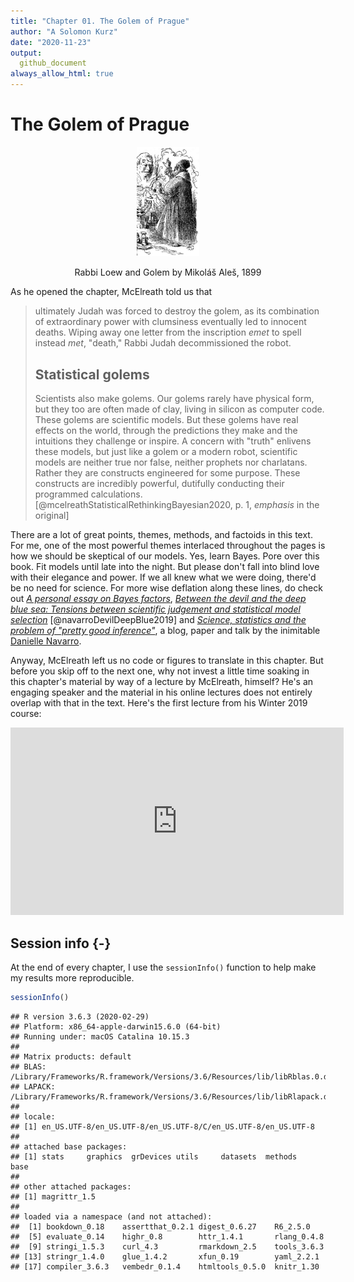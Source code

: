 ```yaml
---
title: "Chapter 01. The Golem of Prague"
author: "A Solomon Kurz"
date: "2020-11-23"
output:
  github_document
always_allow_html: true
---
```


# The Golem of Prague

<div class="figure" style="text-align: center">
<img src="pictures/Golem_and_Loew.jpg" alt="Rabbi Loew and Golem by Mikoláš Aleš, 1899" width="20%" />
<p class="caption">Rabbi Loew and Golem by Mikoláš Aleš, 1899</p>
</div>

As he opened the chapter, McElreath told us that

> ultimately Judah was forced to destroy the golem, as its combination of extraordinary power with clumsiness eventually led to innocent deaths. Wiping away one letter from the inscription *emet* to spell instead *met*, "death," Rabbi Judah decommissioned the robot.
>
> ## Statistical golems
>
> Scientists also make golems. Our golems rarely have physical form, but they too are often made of clay, living in silicon as computer code. These golems are scientific models. But these golems have real effects on the world, through the predictions they make and the intuitions they challenge or inspire. A concern with "truth" enlivens these models, but just like a golem or a modern robot, scientific models are neither true nor false, neither prophets nor charlatans. Rather they are constructs engineered for some purpose. These constructs are incredibly powerful, dutifully conducting their programmed calculations. [@mcelreathStatisticalRethinkingBayesian2020, p. 1, *emphasis* in the original]

There are a lot of great points, themes, methods, and factoids in this text. For me, one of the most powerful themes interlaced throughout the pages is how we should be skeptical of our models. Yes, learn Bayes. Pore over this book. Fit models until late into the night. But please don't fall into blind love with their elegance and power. If we all knew what we were doing, there'd be no need for science. For more wise deflation along these lines, do check out [*A personal essay on Bayes factors*](https://djnavarro.net/post/a-personal-essay-on-bayes-factors/), [*Between the devil and the deep blue sea: Tensions between scientific judgement and statistical model selection*](https://link.springer.com/article/10.1007/s42113-018-0019-z) [@navarroDevilDeepBlue2019] and [*Science, statistics and the problem of "pretty good inference"*](https://www.youtube.com/watch?v=tNkmsAOn7aU), a blog, paper and talk by the inimitable [Danielle Navarro](https://twitter.com/djnavarro?lang=en).

Anyway, McElreath left us no code or figures to translate in this chapter. But before you skip off to the next one, why not invest a little time soaking in this chapter's material by way of a lecture by McElreath, himself? He's an engaging speaker and the material in his online lectures does not entirely overlap with that in the text. Here's the first lecture from his Winter 2019 course:

<!--html_preserve--><div class="vembedr" align="center">
<div>
<iframe src="https://www.youtube.com/embed/4WVelCswXo4" width="533" height="300" frameborder="0" allowfullscreen=""></iframe>
</div>
</div><!--/html_preserve-->

## Session info {-}

At the end of every chapter, I use the `sessionInfo()` function to help make my results more reproducible.


```r
sessionInfo()
```

```
## R version 3.6.3 (2020-02-29)
## Platform: x86_64-apple-darwin15.6.0 (64-bit)
## Running under: macOS Catalina 10.15.3
## 
## Matrix products: default
## BLAS:   /Library/Frameworks/R.framework/Versions/3.6/Resources/lib/libRblas.0.dylib
## LAPACK: /Library/Frameworks/R.framework/Versions/3.6/Resources/lib/libRlapack.dylib
## 
## locale:
## [1] en_US.UTF-8/en_US.UTF-8/en_US.UTF-8/C/en_US.UTF-8/en_US.UTF-8
## 
## attached base packages:
## [1] stats     graphics  grDevices utils     datasets  methods   base     
## 
## other attached packages:
## [1] magrittr_1.5
## 
## loaded via a namespace (and not attached):
##  [1] bookdown_0.18    assertthat_0.2.1 digest_0.6.27    R6_2.5.0        
##  [5] evaluate_0.14    highr_0.8        httr_1.4.1       rlang_0.4.8     
##  [9] stringi_1.5.3    curl_4.3         rmarkdown_2.5    tools_3.6.3     
## [13] stringr_1.4.0    glue_1.4.2       xfun_0.19        yaml_2.2.1      
## [17] compiler_3.6.3   vembedr_0.1.4    htmltools_0.5.0  knitr_1.30
```

